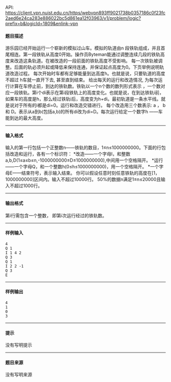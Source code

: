 API: https://client.vpn.nuist.edu.cn/https/webvpn893ff9021738b0357186c0f23fc2aed6e24ca283e886022bc5d861ea12f03963/v1/problem/logic?prefix=b&logicId=1809&enlink-vpn

#### 题目描述

游乐园已经开始运行一个崭新的模拟过山车。模拟的轨道由n 段铁轨组成，并且首尾相连。第一段铁轨从高度0开始。操作员Byteman能通过调整连续几段的铁轨高度来改造这条轨道。在被改造的一段前面的铁轨高度不受影响。 每一次铁轨被调整。后面的轨必须升起或降低来保持连通，并保证起点高度为0。下页举例说明轨道改造过程。 每次开始时车都有足够能量到达高度h。也就是说，只要轨道的高度不超过 h车就一直开下去, 甚至直到结束。 给出每天的运行和改造情况, 为每次运行计算在车停止前，到达的铁轨数。铁轨以一个n个数的数列形式表示 ，一个数对应一段铁轨。第i个di表示在第i段铁轨上的高度变化。也就是说，在到达铁轨i前，如果车的高度是h，那么经过铁轨i后，高度变为h+di。最初轨道是一条水平线。就是说对于所有的i都是di=0。运行和改造交错进行。 每个改造用三个数表示: a ， b 和 D。表示从a到b(包括a,b)的所有di改为di=D。每次运行给定一个数字h ——车能到达的最大高度。

---

#### 输入格式

输入的第一行包括一个正整数n——铁轨的数目，1≤n≤1000000000。下面的行包括改造和运行，各有一个标识符： \*改造——一个字母I，和整数a,b,D(1≤a≤b≤n,-1000000000≤D≤1000000000),中间用一个空格隔开。 \*运行——一个字母Q，和一个整数h(0≤h≤1000000000)，用一个空格隔开。 \*一个字母E——结束符号，表示输入结束。 你可以假设任意时刻任意铁轨的高度在\[1，1000000000\]区间内。输入不超过10000行。 50%的数据n满足1≤n≤20000且输入不超过1000行。

---

#### 输出格式

第i行需包含一个整数， 即第i次运行经过的铁轨数。

---

#### 样例输入
```
4
Q 1
I 1 4 2
Q 3
Q 1
I 2 2 -1
Q 3
E

```

---

#### 样例输出
```
4
1
0
3

```

---

#### 提示

没有写明提示

---

#### 题目来源

没有写明来源